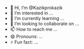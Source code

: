 - 👋 Hi, I’m @Kazikprokazik
- 👀 I’m interested in ...
- 🌱 I’m currently learning ...
- 💞️ I’m looking to collaborate on ...
- 📫 How to reach me ...
- 😄 Pronouns: ...
- ⚡ Fun fact: ...

<!---
Kazikprokazik/Kazikprokazik is a ✨ special ✨ repository because its `README.md` (this file) appears on your GitHub profile.
You can click the Preview link to take a look at your changes.
--->
